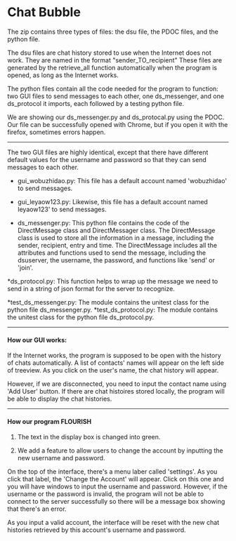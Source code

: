# Chat Bubble


The zip contains three types of files: the dsu file, the PDOC files, and the python file.
 
The dsu files are chat history stored to use when the Internet does not work. They are named in the format "sender_TO_recipient" These files are generated by the retrieve_all function automatically when the program is opened, as long as the Internet works. 

The python files contain all the code needed for the program to function: two GUI files to send messages to each other, one ds_messenger, and one ds_protocol it imports, each followed by a testing python file.


We are showing our ds_messenger.py and ds_protocal.py using the PDOC. Our file can be successfully opened with Chrome, but if you open it with the firefox, sometimes errors happen.
________________________________________

The two GUI files are highly identical, except that there have different default values for the username and password so that they can send messages to each other.

* gui_wobuzhidao.py: This file has a default account named 'wobuzhidao' to send messages.
* gui_leyaow123.py: Likewise, this file has a default account named leyaow123' to send messages.


* ds_messenger.py: This python file contains the code of the DirectMessage class and DirectMessager class. The DirectMessage class is used to store all the information in a message, including the sender, recipient, entry and time. The DirectMessage includes all the attributes and functions used to send the message, including the dsuserver, the username, the password, and functions like 'send' or 'join'.

*ds_protocol.py: This function helps to wrap up the message we need to send in a string of json format for the server to recognize.

*test_ds_messenger.py: The module contains the unitest class for the python file ds_messenger.py.
*test_ds_protocol.py: The module contains the unitest class for the python file ds_protocol.py.


____________________

#### How our GUI works:


If the Internet works, the program is supposed to be open with the history of chats automatically. A list of contacts' names will appear on the left side of treeview. As you click on the user's name, the chat history will appear.

However, if we are disconnected, you need to input the contact name using 'Add User' button. If there are chat histoires stored locally, the program will be able to display the chat histories.





------------------------------------
#### How our program FLOURISH 

1. The text in the display box is changed into green.

2. We add a feature to allow users to change the account by inputting the new username and password.

On the top of the interface, there's a menu laber called 'settings'. As you click that label, the 'Change the Account' will appear. Click on this one and you will have windows to input the username and password. However, if the username or the password is invalid, the program will not be able to connect to the server successfully so there will be a message box showing that there's an error.

As you input a valid account, the interface will be reset with the new chat histories retrieved by this account's username and password.
